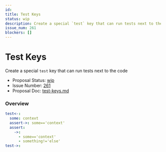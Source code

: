 ```yaml
---
id:
title: Test Keys
status: wip
description: Create a special `test` key that can run tests next to the code
issue_num: 261
blockers: []
---
```

[//]: # (--start-header--DO NOT MODIFY)

# Test Keys

Create a special `test` key that can run tests next to the code

- Proposal Status: [wip](README.md#status)
- Issue Number: [261](https://github.com/sudoblockio/tackle/issue/261)
- Proposal Doc: [test-keys.md](https://github.com/sudoblockio/tackle/blob/main/proposals/test-keys.md)

### Overview
[//]: # (--end-header--start-body--MODIFY)

```yaml
test<-:
  some: context
  assert->: some=='context'
  assert:
    ->:
      - some=='context'
      - something!='else'
test->:

```